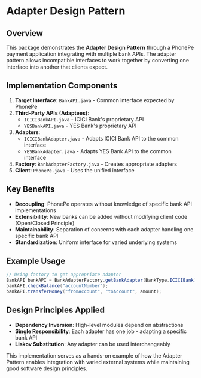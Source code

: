 # Adapter Design Pattern

## Overview
This package demonstrates the **Adapter Design Pattern** through a PhonePe payment application integrating with multiple bank APIs. The adapter pattern allows incompatible interfaces to work together by converting one interface into another that clients expect.

## Implementation Components

1. **Target Interface**: `BankAPI.java` - Common interface expected by PhonePe
2. **Third-Party APIs (Adaptees)**:
   - `ICICIBankAPI.java` - ICICI Bank's proprietary API
   - `YESBankAPI.java` - YES Bank's proprietary API
3. **Adapters**:
   - `ICICIBankAdapter.java` - Adapts ICICI Bank API to the common interface
   - `YESBankAdapter.java` - Adapts YES Bank API to the common interface
4. **Factory**: `BankAdapterFactory.java` - Creates appropriate adapters
5. **Client**: `PhonePe.java` - Uses the unified interface

## Key Benefits

- **Decoupling**: PhonePe operates without knowledge of specific bank API implementations
- **Extensibility**: New banks can be added without modifying client code (Open/Closed Principle)
- **Maintainability**: Separation of concerns with each adapter handling one specific bank API
- **Standardization**: Uniform interface for varied underlying systems

## Example Usage

```java
// Using factory to get appropriate adapter
BankAPI bankAPI = BankAdapterFactory.getBankAdapter(BankType.ICICIBank);
bankAPI.checkBalance("accountNumber");
bankAPI.transferMoney("fromAccount", "toAccount", amount);
```

## Design Principles Applied

- **Dependency Inversion**: High-level modules depend on abstractions
- **Single Responsibility**: Each adapter has one job - adapting a specific bank API
- **Liskov Substitution**: Any adapter can be used interchangeably

This implementation serves as a hands-on example of how the Adapter Pattern enables integration with varied external systems while maintaining good software design principles.
